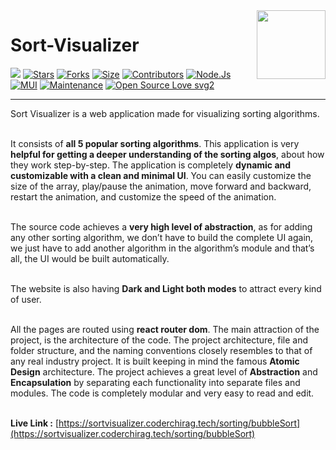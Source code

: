 <img src="https://avatars.githubusercontent.com/u/72244964?v=4" align="right" width="110" height="110"/>

# Sort-Visualizer

[![](https://img.shields.io/badge/sort-visualizer-v1.0.0-blue)](#)
[![Stars](https://img.shields.io/github/stars/CoderChirag/sort-visualizer?style=flat-square&color=yellow)](https://github.com/CoderChirag/sort-visualizer/stargazers)
[![Forks](https://img.shields.io/github/forks/CoderChirag/sort-visualizer?style=flat-square&color=orange)](https://github.com/CoderChirag/sort-visualizer/fork)
[![Size](https://img.shields.io/github/repo-size/CoderChirag/sort-visualizer?style=flat-square&color=green)](https://github.com/CoderChirag/sort-visualizer)
[![Contributors](https://img.shields.io/github/contributors/CoderChirag/sort-visualizer?style=flat-square&color=green)](https://github.com/CoderChirag/sort-visualizer/graphs/contributors)
[![Node.Js](https://img.shields.io/badge/Node.Js-v16.14.2-blue)](https://nodejs.org/en/)
[![MUI](https://img.shields.io/badge/MUI-v5.10.0-blue)](https://mui.com)
[![Maintenance](https://img.shields.io/badge/Maintained%3F-yes-green.svg)](https://github.com/CoderChirag/sort-visualizer/graphs/commit-activity)
[![Open Source Love svg2](https://badges.frapsoft.com/os/v2/open-source.svg?v=103)](https://github.com/CoderChirag/sort-visualizer)

---

Sort Visualizer is a web application made for visualizing sorting algorithms.
<br></br>

It consists of **all 5 popular sorting algorithms**. This application is very **helpful for getting a deeper understanding of the sorting algos**, about how they work step-by-step. The application is completely **dynamic and customizable with a clean and minimal UI**. You can easily customize the size of the array, play/pause the animation, move forward and backward, restart the animation, and customize the speed of the animation.
<br></br>

The source code achieves a **very high level of abstraction**, as for adding any other sorting algorithm, we don’t have to build the complete UI again, we just have to add another algorithm in the algorithm’s module and that’s all, the UI would be built automatically.
<br></br>

The website is also having **Dark and Light both modes** to attract every kind of user.
<br></br>

All the pages are routed using **react router dom**. The main attraction of the project, is the architecture of the code. The project architecture, file and folder structure, and the naming conventions closely resembles to that of any real industry project. It is built keeping in mind the famous **Atomic Design** architecture. The project achieves a great level of **Abstraction** and **Encapsulation** by separating each functionality into separate files and modules. The code is completely modular and very easy to read and edit.
<br></br>

**Live Link :** [https://sortvisualizer.coderchirag.tech/sorting/bubbleSort](https://sortvisualizer.coderchirag.tech/sorting/bubbleSort)
